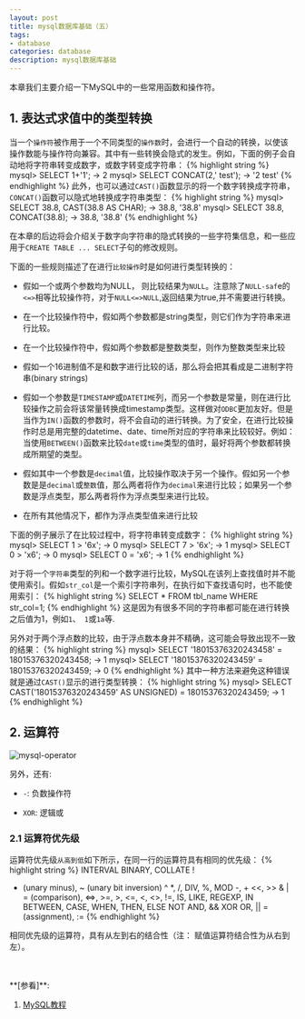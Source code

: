 ```yaml
---
layout: post
title: mysql数据库基础（五）
tags:
- database
categories: database
description: mysql数据库基础
---
```



本章我们主要介绍一下MySQL中的一些常用函数和操作符。


<!-- more -->


## 1. 表达式求值中的类型转换
当一个```操作符```被作用于一个不同类型的```操作数```时，会进行一个自动的转换，以使该操作数能与操作符向兼容。其中有一些转换会隐式的发生。例如，下面的例子会自动地将字符串转变成数字，或数字转变成字符串：
{% highlight string %}
mysql> SELECT 1+'1';
-> 2
mysql> SELECT CONCAT(2,' test');
-> '2 test'
{% endhighlight %}
此外，也可以通过```CAST()```函数显示的将一个数字转换成字符串，```CONCAT()```函数可以隐式地转换成字符串类型：
{% highlight string %}
mysql> SELECT 38.8, CAST(38.8 AS CHAR);
-> 38.8, '38.8'
mysql> SELECT 38.8, CONCAT(38.8);
-> 38.8, '38.8'
{% endhighlight %}

在本章的后边将会介绍关于数字向字符串的隐式转换的一些字符集信息，和一些应用于```CREATE TABLE ... SELECT```子句的修改规则。

下面的一些规则描述了在进行```比较操作```时是如何进行类型转换的：

* 假如一个或两个参数均为NULL， 则比较结果为```NULL```。注意除了```NULL-saf```e的```<=>```相等比较操作符，对于```NULL<=>NULL```,返回结果为true,并不需要进行转换。

* 在一个比较操作符中，假如两个参数都是string类型，则它们作为字符串来进行比较。

* 在一个比较操作符中，假如两个参数都是整数类型，则作为整数类型来比较

* 假如一个16进制值不是和数字进行比较的话，那么将会把其看成是二进制字符串(binary strings)

* 假如一个参数是```TIMESTAMP```或```DATETIME```列，而另一个参数是常量，则在进行比较操作之前会将该常量转换成timestamp类型。这样做对```ODBC```更加友好。但是当作为```IN()```函数的参数时，将不会自动的进行转换。为了安全，在进行比较操作时总是用完整的datetime、date、time所对应的字符串来比较较好。例如：当使用```BETWEEN()```函数来比较```date```或```time```类型的值时，最好将两个参数都转换成所期望的类型。

* 假如其中一个参数是```decimal```值，比较操作取决于另一个操作。假如另一个参数是是```decimal```或```整数```值，那么两者将作为```decimal```来进行比较；如果另一个参数是浮点类型，那么两者将作为浮点类型来进行比较。

* 在所有其他情况下，都作为浮点类型值来进行比较


下面的例子展示了在比较过程中，将字符串转变成数字：
{% highlight string %}
mysql> SELECT 1 > '6x';
-> 0
mysql> SELECT 7 > '6x';
-> 1
mysql> SELECT 0 > 'x6';
-> 0
mysql> SELECT 0 = 'x6';
-> 1
{% endhighlight %}

对于将一个```字符串```类型的列和一个数字进行比较，MySQL在该列上查找值时并不能使用索引。假如```str_col```是一个索引字符串列，在执行如下查找语句时，也不能使用索引：
{% highlight string %}
SELECT * FROM tbl_name WHERE str_col=1;
{% endhighlight %}
这是因为有很多不同的字符串都可能在进行转换之后值为1，例如```1```、``` 1```或```1a```等.

另外对于两个浮点数的比较，由于浮点数本身并不精确，这可能会导致出现不一致的结果：
{% highlight string %}
mysql> SELECT '18015376320243458' = 18015376320243458;
-> 1
mysql> SELECT '18015376320243459' = 18015376320243459;
-> 0
{% endhighlight %}
其中一种方法来避免这种错误就是通过```CAST()```显示的进行类型转换：
{% highlight string %}
mysql> SELECT CAST('18015376320243459' AS UNSIGNED) = 18015376320243459;
-> 1
{% endhighlight %}


## 2. 运算符

![mysql-operator](https://ivanzz1001.github.io/records/assets/img/db/db_mysql_operator.jpg)

另外，还有:

* ```-```: 负数操作符

* ```XOR```: 逻辑或


### 2.1 运算符优先级
运算符优先级```从高到低```如下所示，在同一行的运算符具有相同的优先级：
{% highlight string %}
INTERVAL
BINARY, COLLATE
!
- (unary minus), ~ (unary bit inversion)
^
*, /, DIV, %, MOD
-, +
<<, >>
&
|
= (comparison), <=>, >=, >, <=, <, <>, !=, IS, LIKE, REGEXP, IN
BETWEEN, CASE, WHEN, THEN, ELSE
NOT
AND, &&
XOR
OR, ||
= (assignment), :=
{% endhighlight %}

相同优先级的运算符，具有从左到右的结合性（注： 赋值运算符结合性为从右到左）。


<br />
<br />
**[参看]**:


1. [MySQL教程](http://www.runoob.com/mysql/mysql-administration.html)



<br />
<br />
<br />

